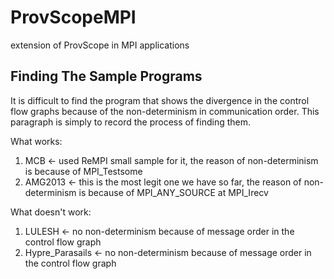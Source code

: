 # ProvScopeMPI
extension of ProvScope in MPI applications

## Finding The Sample Programs
It is difficult to find the program that shows the divergence in the control flow graphs because of the non-determinism in communication order. This paragraph is simply to record the process of finding them.

What works:
1. MCB <- used ReMPI small sample for it, the reason of non-determinism is because of MPI\_Testsome
2. AMG2013 <- this is the most legit one we have so far, the reason of non-determinism is because of MPI\_ANY\_SOURCE at MPI\_Irecv

What doesn't work:
1. LULESH <- no non-determinism because of message order in the control flow graph
2. Hypre\_Parasails <- no non-determinism because of message order in the control flow graph
